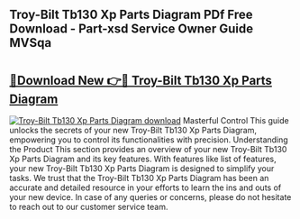 ## Troy-Bilt Tb130 Xp Parts Diagram PDf Free Download - Part-xsd Service Owner Guide MVSqa

# <h2><a href="http://dfn7n5y.blite.top/?on=Troy-Bilt+Tb130+Xp+Parts+Diagram">🔗Download New 👉🔴 Troy-Bilt Tb130 Xp Parts Diagram</a></h2>

[![Troy-Bilt Tb130 Xp Parts Diagram download](https://i.imgur.com/lujVjoI.png)](http://dfn7n5y.blite.top/?on=Troy-Bilt+Tb130+Xp+Parts+Diagram)
Masterful Control This guide unlocks the secrets of your new Troy-Bilt Tb130 Xp Parts Diagram, empowering you to control its functionalities with precision. Understanding the Product This section provides an overview of your new Troy-Bilt Tb130 Xp Parts Diagram and its key features. With features like list of features, your new Troy-Bilt Tb130 Xp Parts Diagram is designed to simplify your tasks. We trust that the Troy-Bilt Tb130 Xp Parts Diagram has been an accurate and detailed resource in your efforts to learn the ins and outs of your new device. In case of any queries or concerns, please do not hesitate to reach out to our customer service team.

